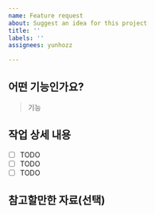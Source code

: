 ```yaml
---
name: Feature request
about: Suggest an idea for this project
title: ''
labels: ''
assignees: yunhozz

---
```


## 어떤 기능인가요?
> 기능

## 작업 상세 내용
- [ ] TODO
- [ ] TODO
- [ ] TODO

## 참고할만한 자료(선택)
